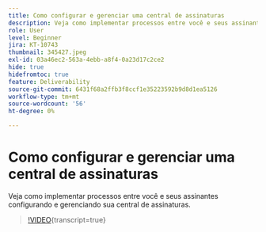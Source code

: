 ```yaml
---
title: Como configurar e gerenciar uma central de assinaturas
description: Veja como implementar processos entre você e seus assinantes configurando e gerenciando sua central de assinaturas.
role: User
level: Beginner
jira: KT-10743
thumbnail: 345427.jpeg
exl-id: 03a46ec2-563a-4ebb-a8f4-0a23d17c2ce2
hide: true
hidefromtoc: true
feature: Deliverability
source-git-commit: 6431f68a2ffb3f8ccf1e35223592b9d8d1ea5126
workflow-type: tm+mt
source-wordcount: '56'
ht-degree: 0%

---
```


# Como configurar e gerenciar uma central de assinaturas

Veja como implementar processos entre você e seus assinantes configurando e gerenciando sua central de assinaturas.

>[!VIDEO](https://video.tv.adobe.com/v/3413440/?quality=12&learn=on&captions=por_br){transcript=true}
